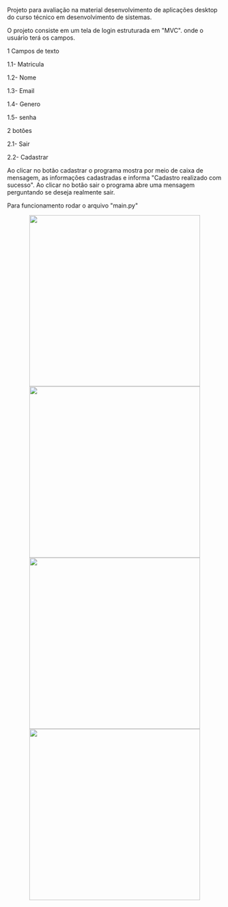 Projeto para avaliação na material desenvolvimento de aplicações desktop do curso técnico em desenvolvimento de sistemas.

O projeto consiste em um tela de login estruturada em "MVC".
onde o usuário terá os campos.

1 Campos de texto

1.1- Matricula

1.2- Nome

1.3- Email

1.4- Genero

1.5- senha

2 botões

2.1- Sair 

2.2- Cadastrar

Ao clicar no botão cadastrar o programa mostra por meio de caixa de mensagem, as informações cadastradas e informa "Cadastro realizado com sucesso".
Ao clicar no botão sair o programa abre uma mensagem perguntando se deseja realmente sair.

Para funcionamento rodar o arquivo "main.py"

<div align="center">
<img src="https://user-images.githubusercontent.com/90626610/154182387-b0cfd360-ad44-4f3d-b766-69b790d959d9.png" width="400px" />
  <img src="https://user-images.githubusercontent.com/90626610/154182386-fadd1378-d0a9-4d28-a75b-18a3dc5db4a5.png" width="400px" />
  <img src="https://user-images.githubusercontent.com/90626610/154182385-fe01e19f-7d9a-427e-a18c-3f6dea49472e.png" width="400px" />
  <img src="https://user-images.githubusercontent.com/90626610/154182382-5bf1bc67-7232-4406-a27a-be147419aa78.png" width="400px" />
